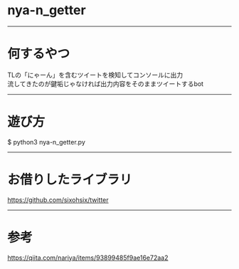 # nya-n_getter
---
# 何するやつ
TLの「にゃーん」を含むツイートを検知してコンソールに出力  
流してきたのが鍵垢じゃなければ出力内容をそのままツイートするbot

---
# 遊び方

$ python3 nya-n_getter.py

---
# お借りしたライブラリ
https://github.com/sixohsix/twitter

---
# 参考
https://qiita.com/nariya/items/93899485f9ae16e72aa2
